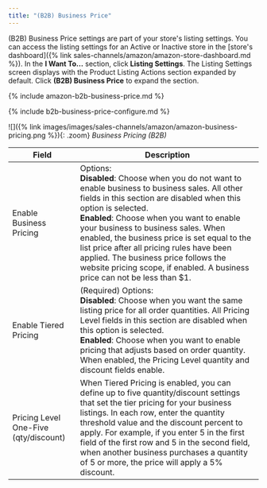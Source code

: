 ```yaml
---
title: "(B2B) Business Price" 
---
```


(B2B) Business Price settings are part of your store's listing settings. You can access the listing settings for an Active or Inactive store in the [store's dashboard]({% link sales-channels/amazon/amazon-store-dashboard.md %}). In the **I Want To...** section, click **Listing Settings**. The Listing Settings screen displays with the Product Listing Actions section expanded by default. Click **(B2B) Business Price** to expand the section.

{% include amazon-b2b-business-price.md %}

{% include b2b-business-price-configure.md %}

![]({% link images/images/sales-channels/amazon/amazon-business-pricing.png %}){: .zoom}
_Business Pricing (B2B)_

|Field |Description|
|--- |--- |
|Enable Business Pricing|Options: <br/>**Disabled**: Choose when you do not want to enable business to business sales. All other fields in this section are disabled when this option is selected.<br/>**Enabled**: Choose when you want to enable your business to business sales. When enabled, the business price is set equal to the list price after all pricing rules have been applied. The business price follows the website pricing scope, if enabled. A business price can not be less than $1. |
|Enable Tiered Pricing|(Required) Options: <br/>**Disabled**: Choose when you want the same listing price for all order quantities. All Pricing Level fields in this section are disabled when this option is selected.<br/>**Enabled**: Choose when you want to enable pricing that adjusts based on order quantity. When enabled, the Pricing Level quantity and discount fields enable. |
|Pricing Level One-Five (qty/discount)|When Tiered Pricing is enabled, you can define up to five quantity/discount settings that set the tier pricing for your business listings. In each row, enter the quantity threshold value and the discount percent to apply. For example, if you enter 5 in the first field of the first row and 5 in the second field, when another business purchases a quantity of 5 or more, the price will apply a 5% discount. |
